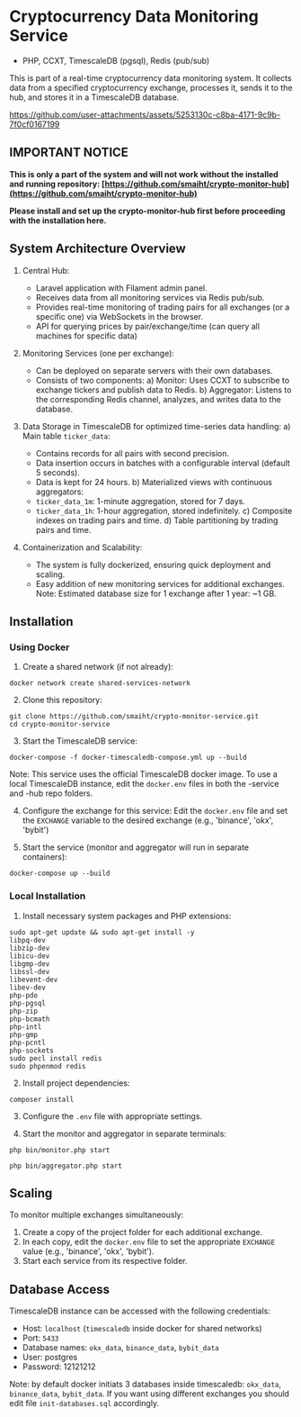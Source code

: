 # Cryptocurrency Data Monitoring Service
- PHP, CCXT, TimescaleDB (pgsql), Redis (pub/sub)

This is part of a real-time cryptocurrency data monitoring system. It collects data from a specified cryptocurrency exchange, processes it, sends it to the hub, and stores it in a TimescaleDB database.

https://github.com/user-attachments/assets/5253130c-c8ba-4171-9c9b-7f0cf0167199

## IMPORTANT NOTICE

**This is only a part of the system and will not work without the installed and running repository: [https://github.com/smaiht/crypto-monitor-hub](https://github.com/smaiht/crypto-monitor-hub)**

**Please install and set up the crypto-monitor-hub first before proceeding with the installation here.**


## System Architecture Overview

1. Central Hub:
   - Laravel application with Filament admin panel.
   - Receives data from all monitoring services via Redis pub/sub.
   - Provides real-time monitoring of trading pairs for all exchanges (or a specific one) via WebSockets in the browser.
   - API for querying prices by pair/exchange/time (can query all machines for specific data)

2. Monitoring Services (one per exchange):
   - Can be deployed on separate servers with their own databases.
   - Consists of two components:
     a) Monitor: Uses CCXT to subscribe to exchange tickers and publish data to Redis.
     b) Aggregator: Listens to the corresponding Redis channel, analyzes, and writes data to the database.

3. Data Storage in TimescaleDB for optimized time-series data handling:
   a) Main table `ticker_data`:
      - Contains records for all pairs with second precision.
      - Data insertion occurs in batches with a configurable interval (default 5 seconds).
      - Data is kept for 24 hours.
   b) Materialized views with continuous aggregators:
      - `ticker_data_1m`: 1-minute aggregation, stored for 7 days.
      - `ticker_data_1h`: 1-hour aggregation, stored indefinitely.
   c) Composite indexes on trading pairs and time.
   d) Table partitioning by trading pairs and time.

4. Containerization and Scalability:
   - The system is fully dockerized, ensuring quick deployment and scaling.
   - Easy addition of new monitoring services for additional exchanges.
Note: Estimated database size for 1 exchange after 1 year: ~1 GB.


## Installation

### Using Docker

1. Create a shared network (if not already):
~~~
docker network create shared-services-network
~~~

2. Clone this repository:
~~~
git clone https://github.com/smaiht/crypto-monitor-service.git
cd crypto-monitor-service
~~~

3. Start the TimescaleDB service:
~~~
docker-compose -f docker-timescaledb-compose.yml up --build
~~~
Note: This service uses the official TimescaleDB docker image. To use a local TimescaleDB instance, edit the `docker.env` files in both the -service and -hub repo folders.

4. Configure the exchange for this service:
Edit the `docker.env` file and set the `EXCHANGE` variable to the desired exchange (e.g., 'binance', 'okx', 'bybit')

5. Start the service (monitor and aggregator will run in separate containers):
~~~
docker-compose up --build
~~~



### Local Installation

1. Install necessary system packages and PHP extensions:
~~~
sudo apt-get update && sudo apt-get install -y 
libpq-dev 
libzip-dev 
libicu-dev 
libgmp-dev 
libssl-dev 
libevent-dev 
libev-dev 
php-pdo 
php-pgsql 
php-zip 
php-bcmath 
php-intl 
php-gmp 
php-pcntl 
php-sockets
sudo pecl install redis
sudo phpenmod redis
~~~

2. Install project dependencies:
~~~
composer install
~~~
3. Configure the `.env` file with appropriate settings.

4. Start the monitor and aggregator in separate terminals:
~~~
php bin/monitor.php start
~~~
~~~
php bin/aggregator.php start
~~~



## Scaling

To monitor multiple exchanges simultaneously:

1. Create a copy of the project folder for each additional exchange.
2. In each copy, edit the `docker.env` file to set the appropriate `EXCHANGE` value (e.g., 'binance', 'okx', 'bybit').
3. Start each service from its respective folder.



## Database Access

TimescaleDB instance can be accessed with the following credentials:
- Host: `localhost` (`timescaledb` inside docker for shared networks)
- Port: `5433`
- Database names: `okx_data`, `binance_data`, `bybit_data`
- User: postgres
- Password: 12121212


Note: by default docker initiats 3 databases inside timescaledb: `okx_data`, `binance_data`, `bybit_data`. If you want using different exchanges you should edit file `init-databases.sql` accordingly.
